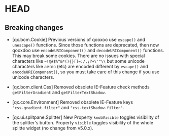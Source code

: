 # HEAD

## Breaking changes

* [qx.bom.Cookie] Previous versions of qooxoo use `escape()` and `unescape()` functions. Since those functions are deprecated, then now qooxdoo use `encodeURIComponent()` and `decodeURIComponent()` functions. This may break some cookies. There are no issues with special characters like `~!@#$%^&*(){}[]=:/,;?+\'"\\` but some unicode characters like `äëíöü` (etc) are encoded different by `escape()` and `encodeURIComponent()`, so you must take care of this change if you use unicode characters.

* [qx.bom.client.Css] Removed obsolete IE-Feature check methods `getFilterGradient` and `getFilterTextShadow`.

* [qx.core.Environment] Removed obsolete IE-Feature keys `"css.gradient.filter"` and `"css.textShadow.filter"`.

* [qx.ui.splitpane.Splitter] New Property `knobVisible` toggles visibility of the splitter's button. Property `visible` toggles visibility of the whole splitte widget (no change from v5.0.x).
